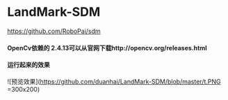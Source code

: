 # LandMark-SDM
https://github.com/RoboPai/sdm

#### OpenCv依赖的 2.4.13可以从官网下载http://opencv.org/releases.html

#### 运行起来的效果
![预览效果](https://github.com/duanhai/LandMark-SDM/blob/master/t.PNG =300x200)

